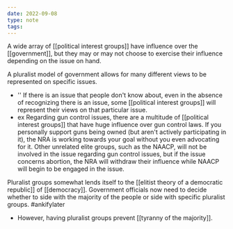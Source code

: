 ```yaml
---
date: 2022-09-08
type: note
tags: 
---
```


A wide array of [[political interest groups]] have influence over the [[government]], but they may or may not choose to exercise their influence depending on the issue on hand.

A pluralist model of government allows for many different views to be represented on specific issues.
- '' If there is an issue that people don't know about, even in the absence of recognizing there is an issue, some [[political interest groups]] will represent their views on that particular issue.
- ex Regarding gun control issues, there are a multitude of [[political interest groups]] that have huge influence over gun control laws. If you personally support guns being owned (but aren't actively participating in it), the NRA is working towards your goal without you even advocating for it. Other unrelated elite groups, such as the NAACP, will not be involved in the issue regarding gun control issues, but if the issue concerns abortion, the NRA will withdraw their influence while NAACP will begin to be engaged in the issue.

Pluralist groups somewhat lends itself to the [[elitist theory of a democratic republic]] of [[democracy]]. Government officials now need to decide whether to side with the majority of the people or side with specific pluralist groups. #ankifylater
- However, having pluralist groups prevent [[tyranny of the majority]].
